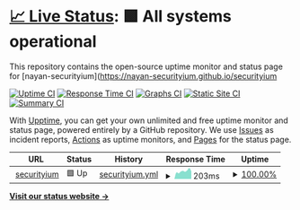 # [📈 Live Status](https://nayan-securityium.github.io/securityium): <!--live status--> **🟩 All systems operational**

This repository contains the open-source uptime monitor and status page for [nayan-securityium](https://nayan-securityium.github.io/securityium

[![Uptime CI](https://github.com/nayan-securityium/securityium/workflows/Uptime%20CI/badge.svg)](https://github.com/nayan-securityium/securityium/actions?query=workflow%3A%22Uptime+CI%22)
[![Response Time CI](https://github.com/nayan-securityium/securityium/workflows/Response%20Time%20CI/badge.svg)](https://github.com/nayan-securityium/securityium/actions?query=workflow%3A%22Response+Time+CI%22)
[![Graphs CI](https://github.com/nayan-securityium/securityium/workflows/Graphs%20CI/badge.svg)](https://github.com/nayan-securityium/securityium/actions?query=workflow%3A%22Graphs+CI%22)
[![Static Site CI](https://github.com/nayan-securityium/securityium/workflows/Static%20Site%20CI/badge.svg)](https://github.com/nayan-securityium/securityium/actions?query=workflow%3A%22Static+Site+CI%22)
[![Summary CI](https://github.com/nayan-securityium/securityium/workflows/Summary%20CI/badge.svg)](https://github.com/nayan-securityium/securityium/actions?query=workflow%3A%22Summary+CI%22)

With [Upptime](https://upptime.js.org), you can get your own unlimited and free uptime monitor and status page, powered entirely by a GitHub repository. We use [Issues](https://github.com/nayan-securityium/securityium/issues) as incident reports, [Actions](https://github.com/nayan-securityium/securityium/actions) as uptime monitors, and [Pages](https://nayan-securityium.github.io/securityium) for the status page.

<!--start: status pages-->
<!-- This summary is generated by Upptime (https://github.com/upptime/upptime) -->
<!-- Do not edit this manually, your changes will be overwritten -->
<!-- prettier-ignore -->
| URL | Status | History | Response Time | Uptime |
| --- | ------ | ------- | ------------- | ------ |
| <img alt="" src="https://icons.duckduckgo.com/ip3/www.securityium.com.ico" height="13"> [securityium](https://www.securityium.com) | 🟩 Up | [securityium.yml](https://github.com/nayan-securityium/securityium/commits/HEAD/history/securityium.yml) | <details><summary><img alt="Response time graph" src="./graphs/securityium/response-time-week.png" height="20"> 203ms</summary><br><a href="https://nayan-securityium.github.io/securityium/history/securityium"><img alt="Response time 189" src="https://img.shields.io/endpoint?url=https%3A%2F%2Fraw.githubusercontent.com%2Fnayan-securityium%2Fsecurityium%2FHEAD%2Fapi%2Fsecurityium%2Fresponse-time.json"></a><br><a href="https://nayan-securityium.github.io/securityium/history/securityium"><img alt="24-hour response time 201" src="https://img.shields.io/endpoint?url=https%3A%2F%2Fraw.githubusercontent.com%2Fnayan-securityium%2Fsecurityium%2FHEAD%2Fapi%2Fsecurityium%2Fresponse-time-day.json"></a><br><a href="https://nayan-securityium.github.io/securityium/history/securityium"><img alt="7-day response time 203" src="https://img.shields.io/endpoint?url=https%3A%2F%2Fraw.githubusercontent.com%2Fnayan-securityium%2Fsecurityium%2FHEAD%2Fapi%2Fsecurityium%2Fresponse-time-week.json"></a><br><a href="https://nayan-securityium.github.io/securityium/history/securityium"><img alt="30-day response time 189" src="https://img.shields.io/endpoint?url=https%3A%2F%2Fraw.githubusercontent.com%2Fnayan-securityium%2Fsecurityium%2FHEAD%2Fapi%2Fsecurityium%2Fresponse-time-month.json"></a><br><a href="https://nayan-securityium.github.io/securityium/history/securityium"><img alt="1-year response time 189" src="https://img.shields.io/endpoint?url=https%3A%2F%2Fraw.githubusercontent.com%2Fnayan-securityium%2Fsecurityium%2FHEAD%2Fapi%2Fsecurityium%2Fresponse-time-year.json"></a></details> | <details><summary><a href="https://nayan-securityium.github.io/securityium/history/securityium">100.00%</a></summary><a href="https://nayan-securityium.github.io/securityium/history/securityium"><img alt="All-time uptime 100.00%" src="https://img.shields.io/endpoint?url=https%3A%2F%2Fraw.githubusercontent.com%2Fnayan-securityium%2Fsecurityium%2FHEAD%2Fapi%2Fsecurityium%2Fuptime.json"></a><br><a href="https://nayan-securityium.github.io/securityium/history/securityium"><img alt="24-hour uptime 100.00%" src="https://img.shields.io/endpoint?url=https%3A%2F%2Fraw.githubusercontent.com%2Fnayan-securityium%2Fsecurityium%2FHEAD%2Fapi%2Fsecurityium%2Fuptime-day.json"></a><br><a href="https://nayan-securityium.github.io/securityium/history/securityium"><img alt="7-day uptime 100.00%" src="https://img.shields.io/endpoint?url=https%3A%2F%2Fraw.githubusercontent.com%2Fnayan-securityium%2Fsecurityium%2FHEAD%2Fapi%2Fsecurityium%2Fuptime-week.json"></a><br><a href="https://nayan-securityium.github.io/securityium/history/securityium"><img alt="30-day uptime 100.00%" src="https://img.shields.io/endpoint?url=https%3A%2F%2Fraw.githubusercontent.com%2Fnayan-securityium%2Fsecurityium%2FHEAD%2Fapi%2Fsecurityium%2Fuptime-month.json"></a><br><a href="https://nayan-securityium.github.io/securityium/history/securityium"><img alt="1-year uptime 100.00%" src="https://img.shields.io/endpoint?url=https%3A%2F%2Fraw.githubusercontent.com%2Fnayan-securityium%2Fsecurityium%2FHEAD%2Fapi%2Fsecurityium%2Fuptime-year.json"></a></details>

<!--end: status pages-->

[**Visit our status website →**](https://nayan-securityium.github.io/securityium)
